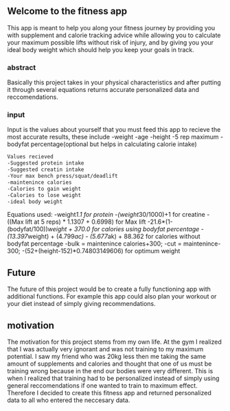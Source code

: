 ## Welcome to the fitness app

This app is meant to help you along your fitness journey by providing you with supplement and calorie tracking advice while allowing you to calculate your maximum possible lifts without risk of injury, and by giving you your ideal body weight which should help you keep your goals in track.
### abstract
Basically this project takes in your physical characteristics and after putting it through several equations returns accurate personalized data and reccomendations.

### input

Input is the values about yourself that you must feed this app to recieve the most accurate results, these include
-weight
-age
-height
-5 rep maximum
-bodyfat percentage(optional but helps in calculating calorie intake)

```markdown
Values recieved
-Suggested protein intake
-Suggested creatin intake
-Your max bench press/squat/deadlift
-maintenince calories
-Calories to gain weight
-Calories to lose weight
-ideal body weight

```
Equations used:
-weight*1.1 for protein
-(weight*30/1000)+1 for creatine
-((Max lift at 5 reps) * 1.1307 + 0.6998) for Max lift
-21.6*(1-(bodyfat/100))*weight + 370.0 for calories using bodyfat percentage
-(13.397*weight) + (4.799*ac) - (5.677*ak) + 88.362 for calories without bodyfat percentage
-bulk = maintenince calories+300;
-cut = maintenince-300;
-(52+(height-152)*0.74803149606) for optimum weight

## Future
The future of this project would be to create a fully functioning app with additional functions. For example this app could also plan your workout or your diet instead of simply giving recommendations.
## motivation
The motivation for this project stems from my own life. At the gym I realized that I was actually very ignorant and was not training to my maximum potential. I saw my friend who was 20kg less then me taking the same amount of supplements and calories and thought that one of us must be training wrong because in the end our bodies were very different. This is when I realized that training had to be personalized instead of simply using general reccomendations if one wanted to train to maximum effect. Therefore I decided to create this fitness app and returned personalized data to all who entered the neccesary data.
